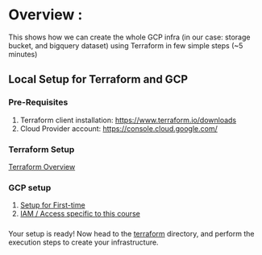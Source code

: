 # Overview :
This shows how we can create the whole GCP infra (in our case: storage bucket, and bigquery dataset) using Terraform in few simple steps (~5 minutes)

## Local Setup for Terraform and GCP

### Pre-Requisites
1. Terraform client installation: https://www.terraform.io/downloads
2. Cloud Provider account: https://console.cloud.google.com/ 

### Terraform Setup
[Terraform Overview](terraform_overview.md)

### GCP setup
1. [Setup for First-time](gcp_overview.md#initial-setup)
2. [IAM / Access specific to this course](gcp_overview.md#setup-for-access)

###
Your setup is ready!
Now head to the [terraform](terraform) directory, and perform the execution steps to create your infrastructure.
